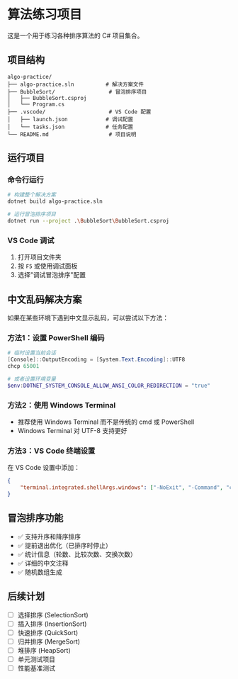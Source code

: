 # 算法练习项目

这是一个用于练习各种排序算法的 C# 项目集合。

## 项目结构

```
algo-practice/
├── algo-practice.sln          # 解决方案文件
├── BubbleSort/                 # 冒泡排序项目
│   ├── BubbleSort.csproj
│   └── Program.cs
├── .vscode/                    # VS Code 配置
│   ├── launch.json            # 调试配置
│   └── tasks.json             # 任务配置
└── README.md                   # 项目说明
```

## 运行项目

### 命令行运行
```bash
# 构建整个解决方案
dotnet build algo-practice.sln

# 运行冒泡排序项目
dotnet run --project .\BubbleSort\BubbleSort.csproj
```

### VS Code 调试
1. 打开项目文件夹
2. 按 `F5` 或使用调试面板
3. 选择"调试冒泡排序"配置

## 中文乱码解决方案

如果在某些环境下遇到中文显示乱码，可以尝试以下方法：

### 方法1：设置 PowerShell 编码
```powershell
# 临时设置当前会话
[Console]::OutputEncoding = [System.Text.Encoding]::UTF8
chcp 65001

# 或者设置环境变量
$env:DOTNET_SYSTEM_CONSOLE_ALLOW_ANSI_COLOR_REDIRECTION = "true"
```

### 方法2：使用 Windows Terminal
- 推荐使用 Windows Terminal 而不是传统的 cmd 或 PowerShell
- Windows Terminal 对 UTF-8 支持更好

### 方法3：VS Code 终端设置
在 VS Code 设置中添加：
```json
{
    "terminal.integrated.shellArgs.windows": ["-NoExit", "-Command", "chcp 65001"]
}
```

## 冒泡排序功能

- ✅ 支持升序和降序排序
- ✅ 提前退出优化（已排序时停止）
- ✅ 统计信息（轮数、比较次数、交换次数）
- ✅ 详细的中文注释
- ✅ 随机数组生成

## 后续计划

- [ ] 选择排序 (SelectionSort)
- [ ] 插入排序 (InsertionSort)
- [ ] 快速排序 (QuickSort)
- [ ] 归并排序 (MergeSort)
- [ ] 堆排序 (HeapSort)
- [ ] 单元测试项目
- [ ] 性能基准测试